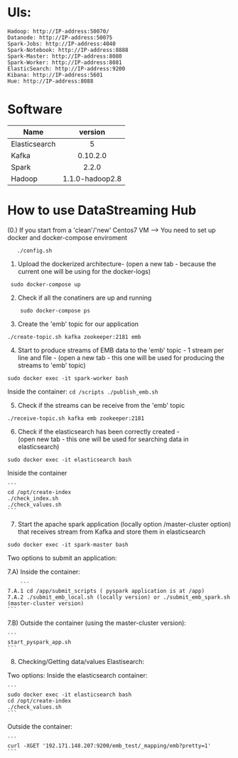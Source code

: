 # UIs:
	Hadoop: http://IP-address:50070/
	Datanode: http://IP-address:50075
	Spark-Jobs: http://IP-address:4040
	Spark-Notebook: http://IP-address:8888
	Spark-Master: http://IP-address:8080
	Spark-Worker: http://IP-address:8081
	ElasticSearch: http://IP-address:9200
	Kibana: http://IP-address:5601
	Hue: http://IP-address:8088


# Software

|Name	        |version               |
|---------------|:--------------------:|
|Elasticsearch	|5                     |
|Kafka	        |0.10.2.0	       |
|Spark    	|2.2.0		       |
|Hadoop	        |1.1.0-hadoop2.8       |

# How to use DataStreaming Hub

(0.)  If you start from a 'clean'/'new' Centos7 VM --> You need to set up docker and docker-compose enviroment  

```
   ./config.sh 

```

1. Upload the dockerized architecture-  (open a new tab - because the current one will be using for the docker-logs)

```
 sudo docker-compose up
```

2. Check if all the conatiners are up and running

```
	sudo docker-compose ps
```

3. Create the 'emb' topic for our application 

```
./create-topic.sh kafka zookeeper:2181 emb
```

4. Start to produce streams of EMB data to the 'emb' topic - 1 stream per line and file	-
(open a new tab - this one will be used for producing the streams to 'emb' topic)

```
sudo docker exec -it spark-worker bash
```
Inside the container:
	```
	cd /scripts
	./publish_emb.sh
	```

5. Check if the streams can be receive from the 'emb' topic
```
./receive-topic.sh kafka emb zookeeper:2181
```

6. Check if the elasticsearch has been correctly created -  
(open new tab - this one will be used for searching data in elasticsearch)

```
sudo docker exec -it elasticsearch bash
```

Iniside the container

	```
	cd /opt/create-index
	./check_index.sh
	./check_values.sh
	```

 7. Start the apache spark application (locally option /master-cluster option) that receives stream from Kafka and store them in elasticsearch
 
 ```
 sudo docker exec -it spark-master bash
 ```
 
 Two options to submit an application: 

  7.A) Inside the container:
  
        ```
	7.A.1 cd /app/submit_scripts ( pyspark application is at /app)
	7.A.2 ./submit_emb_local.sh (locally version) or ./submit_emb_spark.sh (master-cluster version)
	```
 7.B) Outside the container (using the master-cluster version): 
 
 	```
	start_pyspark_app.sh
   	```

8. Checking/Getting data/values Elastisearch:

Two options:
   Inside the elasticsearch container:
	
	```
	sudo docker exec -it elasticsearch bash
	cd /opt/create-index
	./check_values.sh
	```
	
   Outside the container: 
	
	```
	curl -XGET '192.171.148.207:9200/emb_test/_mapping/emb?pretty=1'
	```
	


